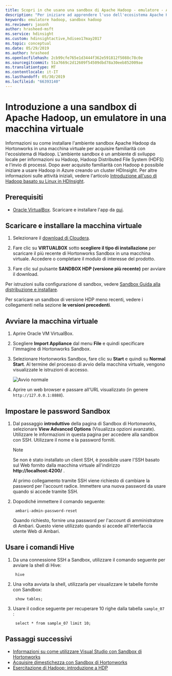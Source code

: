 ```yaml
---
title: Scopri in che usano una sandbox di Apache Hadoop - emulatore - Azure HDInsight
description: "Per iniziare ad apprendere l'uso dell'ecosistema Apache Hadoop, è possibile impostare un ambiente sandbox Hadoop di Hortonworks in una macchina virtuale Azure. "
keywords: emulatore hadoop, sandbox hadoop
ms.reviewer: jasonh
author: hrasheed-msft
ms.service: hdinsight
ms.custom: hdinsightactive,hdiseo17may2017
ms.topic: conceptual
ms.date: 05/29/2019
ms.author: hrasheed
ms.openlocfilehash: 2cb99cfe765e1d3444f362e591812f5088c78c0e
ms.sourcegitcommit: 51a7669c2d12609f54509dbd78a30eeb852009ae
ms.translationtype: MT
ms.contentlocale: it-IT
ms.lasthandoff: 05/30/2019
ms.locfileid: "66393140"
---
```

# <a name="get-started-with-an-apache-hadoop-sandbox-an-emulator-on-a-virtual-machine"></a>Introduzione a una sandbox di Apache Hadoop, un emulatore in una macchina virtuale

Informazioni su come installare l'ambiente sandbox Apache Hadoop da Hortonworks in una macchina virtuale per acquisire familiarità con l'ecosistema di Hadoop. L'ambiente sandbox è un ambiente di sviluppo locale per informazioni su Hadoop, Hadoop Distributed File System (HDFS) e l'invio di processi. Dopo aver acquisito familiarità con Hadoop è possibile iniziare a usare Hadoop in Azure creando un cluster HDInsight. Per altre informazioni sulle attività iniziali, vedere l'articolo [Introduzione all'uso di Hadoop basato su Linux in HDInsight](apache-hadoop-linux-tutorial-get-started.md).

## <a name="prerequisites"></a>Prerequisiti
* [Oracle VirtualBox](https://www.virtualbox.org/). Scaricare e installare l'app da [qui](https://www.virtualbox.org/wiki/Downloads).


## <a name="download-and-install-the-virtual-machine"></a>Scaricare e installare la macchina virtuale
1. Selezionare il [download di Cloudera](https://www.cloudera.com/downloads/hortonworks-sandbox/hdp.html).

2. Fare clic su **VIRTUALBOX** sotto **scegliere il tipo di installazione** per scaricare il più recente di Hortonworks Sandbox in una macchina virtuale. Accedere o completare il modulo di interesse del prodotto.

1. Fare clic sul pulsante **SANDBOX HDP (versione più recente)** per avviare il download.

Per istruzioni sulla configurazione di sandbox, vedere [Sandbox Guida alla distribuzione e installare](https://hortonworks.com/tutorial/sandbox-deployment-and-install-guide/section/1/).

Per scaricare un sandbox di versione HDP meno recenti, vedere i collegamenti nella sezione **le versioni precedenti**.

## <a name="start-the-virtual-machine"></a>Avviare la macchina virtuale

1. Aprire Oracle VM VirtualBox.
2. Scegliere **Import Appliance** dal menu **File** e quindi specificare l'immagine di Hortonworks Sandbox.
1. Selezionare Hortonworks Sandbox, fare clic su **Start** e quindi su **Normal Start**. Al termine del processo di avvio della macchina virtuale, vengono visualizzate le istruzioni di accesso.

    ![Avvio normale](./media/apache-hadoop-emulator-get-started/normal-start.png)
2. Aprire un web browser e passare all'URL visualizzato (in genere `http://127.0.0.1:8888`).

## <a name="set-sandbox-passwords"></a>Impostare le password Sandbox

1. Dal passaggio **introduttivo** della pagina di Sandbox di Hortonworks, selezionare **View Advanced Options** (Visualizza opzioni avanzate). Utilizzare le informazioni in questa pagina per accedere alla sandbox con SSH. Utilizzare il nome e la password forniti.

   > [!NOTE]
   > Se non è stato installato un client SSH, è possibile usare l'SSH basato sul Web fornito dalla macchina virtuale all'indirizzo **http://localhost:4200/** .

    Al primo collegamento tramite SSH viene richiesto di cambiare la password per l'account radice. Immettere una nuova password da usare quando si accede tramite SSH.

2. Dopodiché immettere il comando seguente:

        ambari-admin-password-reset

    Quando richiesto, fornire una password per l'account di amministratore di Ambari. Questo viene utilizzato quando si accede all'interfaccia utente Web di Ambari.

## <a name="use-hive-commands"></a>Usare i comandi Hive

1. Da una connessione SSH a Sandbox, utilizzare il comando seguente per avviare la shell di Hive:

        hive
2. Una volta avviata la shell, utilizzarla per visualizzare le tabelle fornite con Sandbox:

        show tables;
3. Usare il codice seguente per recuperare 10 righe dalla tabella `sample_07` :

        select * from sample_07 limit 10;

## <a name="next-steps"></a>Passaggi successivi
* [Informazioni su come utilizzare Visual Studio con Sandbox di Hortonworks](../hdinsight-hadoop-emulator-visual-studio.md)
* [Acquisire dimestichezza con Sandbox di Hortonworks](https://hortonworks.com/hadoop-tutorial/learning-the-ropes-of-the-hortonworks-sandbox/)
* [Esercitazione di Hadoop: introduzione a HDP](https://hortonworks.com/hadoop-tutorial/hello-world-an-introduction-to-hadoop-hcatalog-hive-and-pig/)

